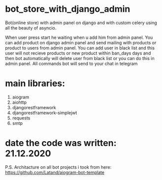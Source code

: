 # bot_store_with_django_admin
Bot(online store) with admin panel on django and with custom celery using all the beauty of asyncio. 

When user press start he waiting when u add him from admin panel. 
You can add product on django admin panel and send mailing with products or product to users from admin panel.
You can add user in black list and this user will not recieve products or new product within ban_days days
and then bot automatically will delete user from black list or you can do this in admin panel.
All commands bot will send to your chat in telegram

# main libraries:
1) aiogram
2) aiohttp
3) djangorestframework
4) djangorestframework-simplejwt
5) requests
6) smtp

# date the code was written: 21.12.2020


P.S. Architacture on all bot projects i took from here: https://github.com/Latand/aiogram-bot-template    
